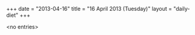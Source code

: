 +++
date = "2013-04-16"
title = "16 April 2013 (Tuesday)"
layout = "daily-diet"
+++


\<no entries\>

